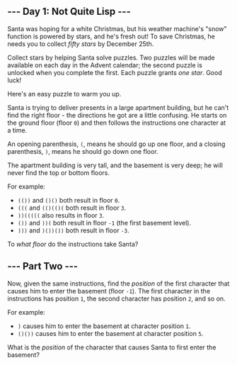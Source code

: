 ## --- Day 1: Not Quite Lisp ---

Santa was hoping for a white Christmas, but his weather machine's "snow"
function is powered by stars, and he's fresh out! To save Christmas, he needs
you to collect *fifty stars* by December 25th.

Collect stars by helping Santa solve puzzles. Two puzzles will be made available
on each day in the Advent calendar; the second puzzle is unlocked when you
complete the first. Each puzzle grants *one star*. Good luck!

Here's an easy puzzle to warm you up.

Santa is trying to deliver presents in a large apartment building, but he can't
find the right floor - the directions he got are a little confusing. He starts
on the ground floor (floor `0`) and then follows the instructions one character
at a time.

An opening parenthesis, `(`, means he should go up one floor, and a closing
parenthesis, `)`, means he should go down one floor.

The apartment building is very tall, and the basement is very deep; he will
never find the top or bottom floors.

For example:

* `(())` and `()()` both result in floor `0`.
* `(((` and `(()(()(` both result in floor `3`.
* `))(((((` also results in floor `3`.
* `())` and `))(` both result in floor `-1` (the first basement level).
* `)))` and `)())())` both result in floor `-3`.

To *what floor* do the instructions take Santa?

## --- Part Two ---

Now, given the same instructions, find the *position* of the first character
that causes him to enter the basement (floor `-1`). The first character in the
instructions has position `1`, the second character has position `2`, and so on.

For example:

* `)` causes him to enter the basement at character position `1`.
* `()())` causes him to enter the basement at character position `5`.

What is the *position* of the character that causes Santa to first enter the
basement?
